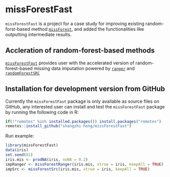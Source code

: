 
# missForestFast

`missForestFast` is a project for a case study for improving existing
random-forst-based method
[`missForest`](https://CRAN.R-project.org/package=missForest), and added
the functionalities like outputting intermediate results.

## Accleration of random-forest-based methods

[`missForestFast`](https://github.com/shangzhi-hong/missForestFast)
provides user with the accelerated version of random-forest-based
missing data imputation powered by
[`ranger`](https://CRAN.R-project.org/package=ranger) and
[`randomForestSRC`](https://CRAN.R-project.org/package=randomForestSRC)

## Installation for development version from GitHub

Currently the `missForestFast` package is only available as source files
on GitHub, any interested user can install and test the `missForestFast`
package by running the following code in R:

``` r
if(!"remotes" %in% installed.packages()) install.packages("remotes")
remotes::install_github("shangzhi-hong/missForestFast")
```

Run example:

``` r
library(missForestFast)
data(iris)
set.seed(81)
iris.mis <- prodNA(iris, noNA = 0.2)
impRanger <- missForestRanger(iris.mis, xtrue = iris, keepAll = TRUE)
impSrc <- missForestSrc(iris.mis, xtrue = iris, keepAll = TRUE)
```
